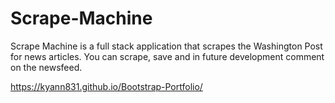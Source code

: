 # Scrape-Machine

Scrape Machine is a full stack application that scrapes the Washington Post for news articles. You can scrape, save and in future development comment on the newsfeed.

https://kyann831.github.io/Bootstrap-Portfolio/